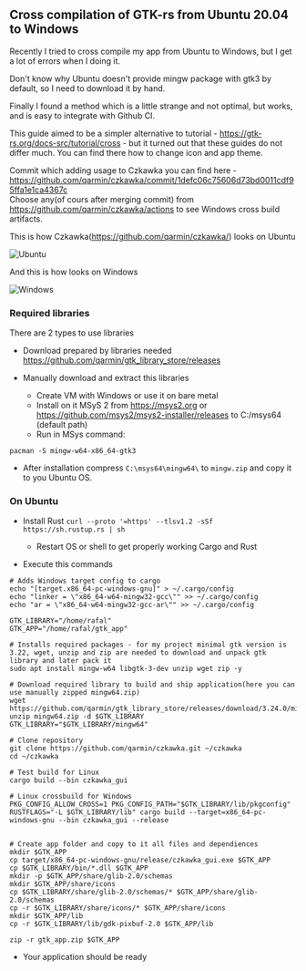 ## Cross compilation of GTK-rs from Ubuntu 20.04 to Windows

Recently I tried to cross compile my app from Ubuntu to Windows, but I get a lot of errors when I doing it.

Don't know why Ubuntu doesn't provide mingw package with gtk3 by default, so I need to download it by hand.

Finally I found a method which is a little strange and not optimal, but works, and is easy to integrate with Github CI.

This guide aimed to be a simpler alternative to tutorial - https://gtk-rs.org/docs-src/tutorial/cross - but it turned out that these guides do not differ much. You can find there how to change icon and app theme.

Commit which adding usage to Czkawka you can find here - https://github.com/qarmin/czkawka/commit/1defc06c75606d73bd0011cdf95ffa1e1ca4367c  
Choose any(of cours after merging commit) from https://github.com/qarmin/czkawka/actions to see Windows cross build artifacts.

This is how Czkawka(https://github.com/qarmin/czkawka/) looks on Ubuntu

![Ubuntu](https://user-images.githubusercontent.com/41945903/95159765-2660ba80-079f-11eb-844c-b20b8ea5483e.png)

And this is how looks on Windows

![Windows](https://user-images.githubusercontent.com/41945903/95159750-1fd24300-079f-11eb-9c84-8ca8161129a0.png)


### Required libraries
There are 2 types to use libraries

- Download prepared by libraries needed https://github.com/qarmin/gtk_library_store/releases

- Manually download and extract this libraries
  - Create VM with Windows or use it on bare metal
  - Install on it MSyS 2 from https://msys2.org or https://github.com/msys2/msys2-installer/releases to C:/msys64 (default path)
  - Run in MSys command:
```
pacman -S mingw-w64-x86_64-gtk3

```
  - After installation compress `C:\msys64\mingw64\` to `mingw.zip` and copy it to you Ubuntu OS.


### On Ubuntu
- Install Rust `curl --proto '=https' --tlsv1.2 -sSf https://sh.rustup.rs | sh`
  - Restart OS or shell to get properly working Cargo and Rust

- Execute this commands
```
# Adds Windows target config to cargo
echo "[target.x86_64-pc-windows-gnu]" > ~/.cargo/config
echo "linker = \"x86_64-w64-mingw32-gcc\"" >> ~/.cargo/config
echo "ar = \"x86_64-w64-mingw32-gcc-ar\"" >> ~/.cargo/config

GTK_LIBRARY="/home/rafal"
GTK_APP="/home/rafal/gtk_app"

# Installs required packages - for my project minimal gtk version is 3.22, wget, unzip and zip are needed to download and unpack gtk library and later pack it
sudo apt install mingw-w64 libgtk-3-dev unzip wget zip -y

# Download required library to build and ship application(here you can use manually zipped mingw64.zip)
wget https://github.com/qarmin/gtk_library_store/releases/download/3.24.0/mingw64.zip
unzip mingw64.zip -d $GTK_LIBRARY
GTK_LIBRARY="$GTK_LIBRARY/mingw64"

# Clone repository
git clone https://github.com/qarmin/czkawka.git ~/czkawka
cd ~/czkawka

# Test build for Linux
cargo build --bin czkawka_gui

# Linux crossbuild for Windows
PKG_CONFIG_ALLOW_CROSS=1 PKG_CONFIG_PATH="$GTK_LIBRARY/lib/pkgconfig" RUSTFLAGS="-L $GTK_LIBRARY/lib" cargo build --target=x86_64-pc-windows-gnu --bin czkawka_gui --release


# Create app folder and copy to it all files and dependiences
mkdir $GTK_APP
cp target/x86_64-pc-windows-gnu/release/czkawka_gui.exe $GTK_APP
cp $GTK_LIBRARY/bin/*.dll $GTK_APP
mkdir -p $GTK_APP/share/glib-2.0/schemas
mkdir $GTK_APP/share/icons
cp $GTK_LIBRARY/share/glib-2.0/schemas/* $GTK_APP/share/glib-2.0/schemas
cp -r $GTK_LIBRARY/share/icons/* $GTK_APP/share/icons
mkdir $GTK_APP/lib
cp -r $GTK_LIBRARY/lib/gdk-pixbuf-2.0 $GTK_APP/lib

zip -r gtk_app.zip $GTK_APP

```
- Your application should be ready
